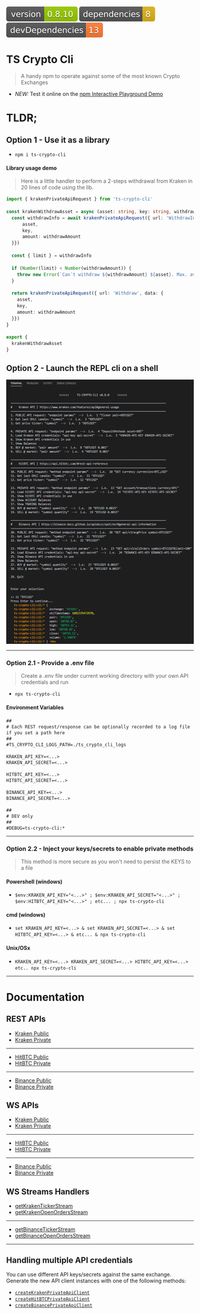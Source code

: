 <img src=".ci_badges/npm-version-badge.svg" /> <img src=".ci_badges/npm-dependencies-badge.svg" /> <img src=".ci_badges/npm-devdependencies-badge.svg" />

# TS Crypto Cli

> A handy npm to operate against some of the most known Crypto Exchanges

- *NEW:* Test it online on the [npm Interactive Playground Demo](https://runkit.com/yeikiu/5f728aa574e29b001b4259d1)

# TLDR;

## Option 1 - Use it as a library

- `npm i ts-crypto-cli`

#### Library usage demo

> Here is a little handler to perform a 2-steps withdrawal from Kraken in 20 lines of code using the lib.

```typescript
import { krakenPrivateApiRequest } from 'ts-crypto-cli'

const krakenWithdrawAsset = async (asset: string, key: string, withdrawAmount: number): Promise<unknown> => {
  const withdrawInfo = await krakenPrivateApiRequest({ url: 'WithdrawInfo', data: {
      asset,
      key,
      amount: withdrawAmount
  }})

  const { limit } = withdrawInfo

  if (Number(limit) < Number(withdrawAmount)) {
    throw new Error(`Can´t withdraw ${withdrawAmount} ${asset}. Max. available ${limit}`)
  }

  return krakenPrivateApiRequest({ url: 'Withdraw', data: {
    asset,
    key,
    amount: withdrawAmount
  }})
}

export {
  krakenWithdrawAsset
}
```

## Option 2 - Launch the REPL cli on a shell

<img src=".github/menu_demo.png" />

---

### Option 2.1 - Provide a .env file

> Create a .env file under current working directory with your own API credentials and run

- `npx ts-crypto-cli`

#### Environment Variables

```
##
# Each REST request/response can be optionally recorded to a log file if you set a path here
##
#TS_CRYPTO_CLI_LOGS_PATH=./ts_crypto_cli_logs

KRAKEN_API_KEY=<...>
KRAKEN_API_SECRET=<...>

HITBTC_API_KEY=<...>
HITBTC_API_SECRET=<...>

BINANCE_API_KEY=<...>
BINANCE_API_SECRET=<...>

##
# DEV only
##
#DEBUG=ts-crypto-cli:*
```

---

### Option 2.2 - Inject your keys/secrets to enable private methods

> This method is more secure as you won't need to persist the KEYS to a file

#### Powershell (windows)

- `$env:KRAKEN_API_KEY="<...>" ; $env:KRAKEN_API_SECRET="<...>" ; $env:HITBTC_API_KEY="<...>" ; etc... ; npx ts-crypto-cli`

#### cmd (windows)

- `set KRAKEN_API_KEY=<...> & set KRAKEN_API_SECRET=<...> & set HITBTC_API_KEY=<...> & etc... & npx ts-crypto-cli`

#### Unix/OSx

- `KRAKEN_API_KEY=<...> KRAKEN_API_SECRET=<...> HITBTC_API_KEY=<...> etc.. npx ts-crypto-cli`

---

# Documentation

## REST APIs

- [Kraken Public](https://yeikiu.github.io/ts-crypto-cli/modules/_api_clients_kraken_public_api_request_.html)
- [Kraken Private](https://yeikiu.github.io/ts-crypto-cli/modules/_api_clients_kraken_private_api_request_.html)
---
- [HitBTC Public](https://yeikiu.github.io/ts-crypto-cli/modules/_api_clients_hitbtc_public_api_request_.html)
- [HitBTC Private](https://yeikiu.github.io/ts-crypto-cli/modules/_api_clients_hitbtc_private_api_request_.html)
---
- [Binance Public](https://yeikiu.github.io/ts-crypto-cli/modules/_api_clients_binance_public_api_request_.html)
- [Binance Private](https://yeikiu.github.io/ts-crypto-cli/modules/_api_clients_binance_private_api_request_.html)

## WS APIs

- [Kraken Public](https://yeikiu.github.io/ts-crypto-cli/modules/_api_clients_kraken_public_ws_handler_.html)
- [Kraken Private](https://yeikiu.github.io/ts-crypto-cli/modules/_api_clients_kraken_private_ws_handler_.html)
---
- [HitBTC Public](https://yeikiu.github.io/ts-crypto-cli/modules/_api_clients_hitbtc_public_ws_handler_.html)
- [HitBTC Private](https://yeikiu.github.io/ts-crypto-cli/modules/_api_clients_hitbtc_private_ws_handler_.html)
---
- [Binance Public](https://yeikiu.github.io/ts-crypto-cli/modules/_api_clients_binance_public_ws_handler_.html)
- [Binance Private](https://yeikiu.github.io/ts-crypto-cli/modules/_api_clients_binance_private_ws_handler_.html)

## WS Streams Handlers

- [getKrakenTickerStream](https://yeikiu.github.io/ts-crypto-cli/modules/_streams_kraken_get_kraken_ticker_stream_.html)
- [getKrakenOpenOrdersStream](https://yeikiu.github.io/ts-crypto-cli/modules/_streams_kraken_get_kraken_open_orders_stream_.html)
---
- [getBinanceTickerStream](https://yeikiu.github.io/ts-crypto-cli/modules/_streams_binance_get_binance_ticker_stream_.html)
- [getBinanceOpenOrdersStream](https://yeikiu.github.io/ts-crypto-cli/modules/_streams_binance_get_binance_open_orders_stream_.html)
---
## Handling multiple API credentials

You can use different API keys/secrets against the same exchange. Generate the new API client instances with one of the following methods:

- [`createKrakenPrivateApiClient`](https://yeikiu.github.io/ts-crypto-cli/modules/_api_clients_kraken_private_api_request_.html#createkrakenprivateapiclient)
- [`createHitBTCPrivateApiClient`](https://yeikiu.github.io/ts-crypto-cli/modules/_api_clients_hitbtc_private_api_request_.html#createhitbtcprivateapiclient)
- [`createBinancePrivateApiClient`](https://yeikiu.github.io/ts-crypto-cli/modules/_api_clients_binance_private_api_request_.html#createbinanceprivateapiclient)
